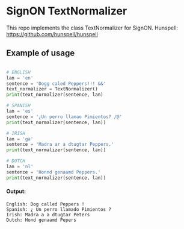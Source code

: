 # SignON TextNormalizer

This repo implements the class TextNormalizer for SignON.
Hunspell: https://github.com/hunspell/hunspell

## Example of usage
```python

# ENGLISH
lan = 'en'
sentence = 'Dogg caled Peppers!!! &&'
text_normalizer = TextNormalizer()
print(text_normalizer(sentence, lan)

# SPANISH
lan = 'es'
sentence = '¿Un perro llamao Pimientos? /@'
print(text_normalizer(sentence, lan))

# IRISH
lan = 'ga'
sentence = 'Madra ar a dtugtar Peppers.'
print(text_normalizer(sentence, lan))

# DUTCH
lan = 'nl'
sentence = 'Honnd genaamd Peppers.'
print(text_normalizer(sentence, lan))
```
#### Output:
    English: Dog called Peppers !
    Spanish: ¿ Un perro llamado Pimientos ?
    Irish: Madra a a dtugtar Peters
    Dutch: Hond genaamd Pepers
